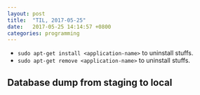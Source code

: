 ```yaml
---
layout: post
title:  "TIL, 2017-05-25"
date:   2017-05-25 14:14:57 +0800
categories: programming
---
```


- `sudo apt-get install <application-name>` to uninstall stuffs.
- `sudo apt-get remove <application-name>` to uninstall stuffs.

## Database dump from staging to local

